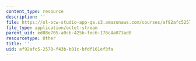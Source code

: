 ```yaml
---
content_type: resource
description: ''
file: https://ol-ocw-studio-app-qa.s3.amazonaws.com/courses/af92afc52570f43bb01cbfdf161ef3fa_flrpnOS1.pdf
file_type: application/octet-stream
parent_uid: ed08e705-a0cb-425b-fec6-178c4a073ad8
resourcetype: Other
title: ''
uid: af92afc5-2570-f43b-b01c-bfdf161ef3fa
---
```

